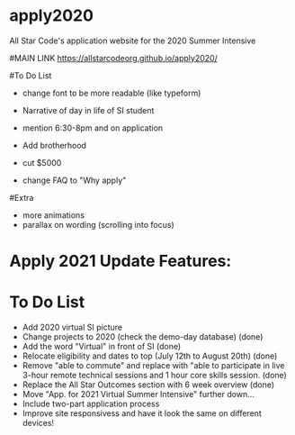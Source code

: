 # apply2020
All Star Code's application website for the 2020 Summer Intensive

#MAIN LINK
https://allstarcodeorg.github.io/apply2020/

#To Do List
- change font to be more readable (like typeform)
<!-- https://www.dyslexiefont.com/en/typeface/ -->
- Narrative of day in life of SI student
- mention 6:30-8pm and on application

- Add brotherhood
- cut $5000
- change FAQ to "Why apply"

#Extra
- more animations
- parallax on wording (scrolling into focus)

# Apply 2021 Update Features:
# To Do List
- Add 2020 virtual SI picture
- Change projects to 2020 (check the demo-day database) (done)
- Add the word "Virtual" in front of SI (done)
- Relocate eligibility and dates to top (July 12th to August 20th) (done)
- Remove "able to commute" and replace with "able to participate in live 3-hour remote technical sessions and 1 hour core skills session. (done)
- Replace the All Star Outcomes section with 6 week overview (done)
- Move "App. for 2021 Virtual Summer Intensive" further down...
- Include two-part application process 
- Improve site responsivess and have it look the same on different devices!

